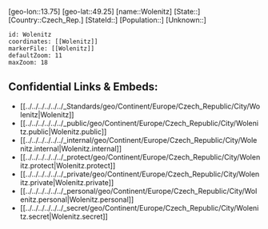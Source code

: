 ﻿---
location: [49.25,13.75]
mapzoom: [7,12] 
mapmarker: city 
type: City
tags:
- geo/City


SpocWebEntityId: 35677
isDeleted: false
confidential: public

---
[geo-lon::13.75]
[geo-lat::49.25]
[name::Wolenitz]
[State::]
[Country::Czech_Rep.]
[StateId::]
[Population::]
[Unknown::]


```leaflet
id: Wolenitz
coordinates: [[Wolenitz]]
markerFile: [[Wolenitz]]
defaultZoom: 11 
maxZoom: 18
```


## Confidential Links & Embeds: 
- [[../../../../../../_Standards/geo/Continent/Europe/Czech_Republic/City/Wolenitz|Wolenitz]] 
- [[../../../../../../_public/geo/Continent/Europe/Czech_Republic/City/Wolenitz.public|Wolenitz.public]] 
- [[../../../../../../_internal/geo/Continent/Europe/Czech_Republic/City/Wolenitz.internal|Wolenitz.internal]] 
- [[../../../../../../_protect/geo/Continent/Europe/Czech_Republic/City/Wolenitz.protect|Wolenitz.protect]] 
- [[../../../../../../_private/geo/Continent/Europe/Czech_Republic/City/Wolenitz.private|Wolenitz.private]] 
- [[../../../../../../_personal/geo/Continent/Europe/Czech_Republic/City/Wolenitz.personal|Wolenitz.personal]] 
- [[../../../../../../_secret/geo/Continent/Europe/Czech_Republic/City/Wolenitz.secret|Wolenitz.secret]] 
